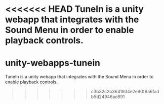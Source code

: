 <<<<<<< HEAD
TuneIn is a unity webapp that integrates with the Sound Menu in order to enable playback controls.
=======
unity-webapps-tunein
====================

TuneIn is a unity webapp that integrates with the Sound Menu in order to enable playback controls.
>>>>>>> c3b32c2b3641934e2e90f9a6fadb5d24946ae891
